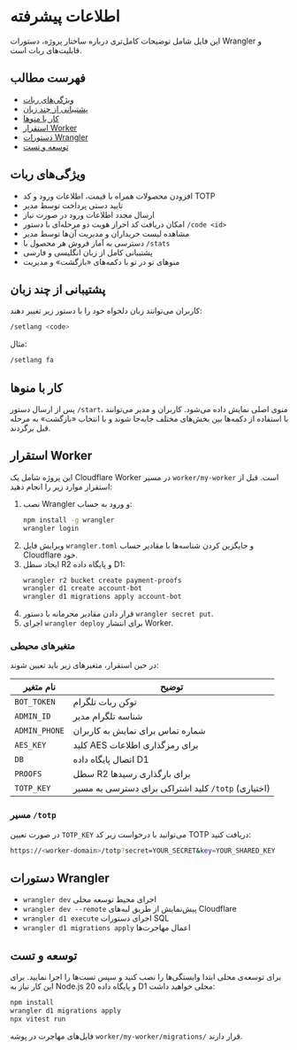 # اطلاعات پیشرفته

این فایل شامل توضیحات کامل‌تری درباره ساختار پروژه، دستورات Wrangler و قابلیت‌های ربات است.

## فهرست مطالب
- [ویژگی‌های ربات](#ویژگی‌های-ربات)
- [پشتیبانی از چند زبان](#پشتیبانی-از-چند-زبان)
- [کار با منوها](#کار-با-منوها)
- [استقرار Worker](#استقرار-worker)
- [دستورات Wrangler](#دستورات-wrangler)
- [توسعه و تست](#توسعه-و-تست)

## ویژگی‌های ربات
- افزودن محصولات همراه با قیمت، اطلاعات ورود و کد TOTP
- تایید دستی پرداخت توسط مدیر
- ارسال مجدد اطلاعات ورود در صورت نیاز
- امکان دریافت کد احراز هویت دو مرحله‌ای با دستور `/code <id>`
- مشاهده لیست خریداران و مدیریت آن‌ها توسط مدیر
- دسترسی به آمار فروش هر محصول با `/stats`
- پشتیبانی کامل از زبان انگلیسی و فارسی
- منوهای تو در تو با دکمه‌های «بازگشت» و مدیریت

## پشتیبانی از چند زبان
کاربران می‌توانند زبان دلخواه خود را با دستور زیر تغییر دهند:

```bash
/setlang <code>
```

مثال:

```bash
/setlang fa
```

## کار با منوها
پس از ارسال دستور `/start`، منوی اصلی نمایش داده می‌شود. کاربران و مدیر می‌توانند با استفاده از دکمه‌ها بین بخش‌های مختلف جابه‌جا شوند و با انتخاب «بازگشت» به مرحله قبل برگردند.

## استقرار Worker
این پروژه شامل یک Cloudflare Worker در مسیر `worker/my-worker` است. قبل از استقرار موارد زیر را انجام دهید:

1. نصب Wrangler و ورود به حساب:
   ```bash
   npm install -g wrangler
   wrangler login
   ```
2. ویرایش فایل `wrangler.toml` و جایگزین کردن شناسه‌ها با مقادیر حساب Cloudflare خود.
3. ایجاد سطل R2 و پایگاه داده D1:
   ```bash
   wrangler r2 bucket create payment-proofs
   wrangler d1 create account-bot
   wrangler d1 migrations apply account-bot
   ```
4. قرار دادن مقادیر محرمانه با دستور `wrangler secret put`.
5. اجرای `wrangler deploy` برای انتشار Worker.

### متغیرهای محیطی
در حین استقرار، متغیرهای زیر باید تعیین شوند:

| نام متغیر | توضیح |
|-----------|-------|
| `BOT_TOKEN` | توکن ربات تلگرام |
| `ADMIN_ID` | شناسه تلگرام مدیر |
| `ADMIN_PHONE` | شماره تماس برای نمایش به کاربران |
| `AES_KEY` | کلید AES برای رمزگذاری اطلاعات |
| `DB` | اتصال پایگاه داده D1 |
| `PROOFS` | سطل R2 برای بارگذاری رسیدها |
| `TOTP_KEY` | کلید اشتراکی برای دسترسی به مسیر `/totp` (اختیاری) |

### مسیر `/totp`
در صورت تعیین `TOTP_KEY` می‌توانید با درخواست زیر کد TOTP دریافت کنید:

```bash
https://<worker-domain>/totp?secret=YOUR_SECRET&key=YOUR_SHARED_KEY
```

## دستورات Wrangler
- `wrangler dev` اجرای محیط توسعه محلی
- `wrangler dev --remote` پیش‌نمایش از طریق لبه‌های Cloudflare
- `wrangler d1 execute` اجرای دستورات SQL
- `wrangler d1 migrations apply` اعمال مهاجرت‌ها

## توسعه و تست
برای توسعه‌ی محلی ابتدا وابستگی‌ها را نصب کنید و سپس تست‌ها را اجرا نمایید. برای این کار نیاز به Node.js 20 و پایگاه داده D1 محلی خواهید داشت:

```bash
npm install
wrangler d1 migrations apply
npx vitest run
```

فایل‌های مهاجرت در پوشه `worker/my-worker/migrations/` قرار دارند.
